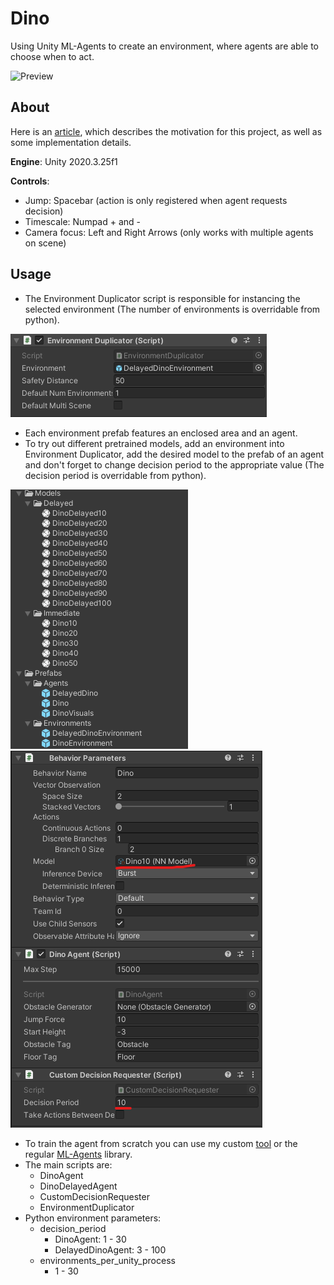
# Dino

Using Unity ML-Agents to create an environment, where agents are able to choose when to act.

![Preview](/Images/DinoDelayedPreview.gif)

## About
Here is an [article](https://medium.com/@markelovdp/delayed-actions-in-reinforcement-learning-environments-16125a7d731c), which describes the motivation for this project, as well as some implementation details.

**Engine**: Unity 2020.3.25f1

**Controls**:
- Jump: Spacebar (action is only registered when agent requests decision)
- Timescale: Numpad + and -
- Camera focus: Left and Right Arrows (only works with multiple agents on scene)

## Usage

- The Environment Duplicator script is responsible for instancing the selected environment (The number of environments is overridable from python). 

![EnvDup](/Images/EnvironmentDuplicator.png)

- Each environment prefab features an enclosed area and an agent.
- To try out different pretrained models, add an environment into Environment Duplicator, add the desired model to the prefab of an agent and don't forget to change decision period to the appropriate value (The decision period is overridable from python). 

![Assets](/Images/Assets.png) ![Agent](/Images/Agent.png)

- To train the agent from scratch you can use my custom [tool](https://github.com/CubeMD/ML-Agents-Config-Manager) or the regular [ML-Agents](https://github.com/Unity-Technologies/ml-agents) library.
- The main scripts are:
    - DinoAgent
    - DinoDelayedAgent
    - CustomDecisionRequester
    - EnvironmentDuplicator
- Python environment parameters:
    - decision_period
        - DinoAgent: 1 - 30
        - DelayedDinoAgent: 3 - 100
    - environments_per_unity_process
        - 1 - 30
